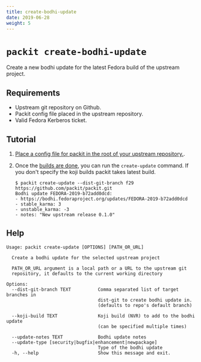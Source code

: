 ```yaml
---
title: create-bodhi-update
date: 2019-06-28
weight: 5
---
```


# `packit create-bodhi-update`

Create a new bodhi update for the latest Fedora build of the upstream project.

## Requirements

* Upstream git repository on Github.
* Packit config file placed in the upstream repository.
* Valid Fedora Kerberos ticket.


## Tutorial

1. [Place a config file for packit in the root of your upstream repository.](/docs/configuration/).

2. Once the [builds are done](/docs/cli/build/), you can run the `create-update` command.
   If you don't specify the koji builds packit takes latest build.
   ```
   $ packit create-update --dist-git-branch f29 https://github.com/packit/packit.git
   Bodhi update FEDORA-2019-b72add0dcd:
   - https://bodhi.fedoraproject.org/updates/FEDORA-2019-b72add0dcd
   - stable_karma: 3
   - unstable_karma: -3
   - notes: "New upstream release 0.1.0"
   ```

## Help

    Usage: packit create-update [OPTIONS] [PATH_OR_URL]
    
      Create a bodhi update for the selected upstream project
    
      PATH_OR_URL argument is a local path or a URL to the upstream git
      repository, it defaults to the current working directory
    
    Options:
      --dist-git-branch TEXT          Comma separated list of target branches in
                                      dist-git to create bodhi update in.
                                      (defaults to repo's default branch)
    
      --koji-build TEXT               Koji build (NVR) to add to the bodhi update
                                      (can be specified multiple times)
    
      --update-notes TEXT             Bodhi update notes
      --update-type [security|bugfix|enhancement|newpackage]
                                      Type of the bodhi update
      -h, --help                      Show this message and exit.
